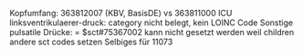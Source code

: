 Kopfumfang:
363812007 (KBV, BasisDE) vs 363811000 ICU
linksventrikulaerer-druck: category nicht belegt, kein LOINC Code
Sonstige pulsatile Drücke: = $sct#75367002 kann nicht gesetzt werden weil children andere sct codes setzen
Selbiges für 11073
